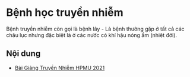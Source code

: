 # Bệnh học truyền nhiễm
Bệnh truyền nhiễm còn gọi là bệnh lây - Là bệnh thường gặp ở tất cả các châu lục nhưng đặc biệt là ở các nước có khí hậu nóng ẩm (nhiệt đới).

## Nội dung

- [Bài Giảng Truyền Nhiễm HPMU 2021](https://youtube.com/playlist?list=PLL1t1-UomvZ9dictLzj_yHSlgpngUPnKA)